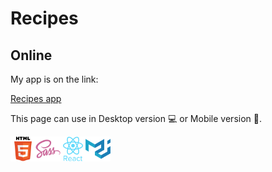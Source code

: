 # Recipes



## Online

My app is on the link:

[Recipes app](https://tomaszslupik.github.io/recipes_app/)


This page can use in Desktop version 💻
or Mobile version 📱. 

<img src="https://raw.githubusercontent.com/devicons/devicon/master/icons/html5/html5-original-wordmark.svg"  width="40" height="40"><img src="https://raw.githubusercontent.com/devicons/devicon/master/icons/sass/sass-original.svg"  width="40" height="40"><img src="https://raw.githubusercontent.com/devicons/devicon/master/icons/react/react-original-wordmark.svg"  width="40" height="40"><img src="https://raw.githubusercontent.com/devicons/devicon/1119b9f84c0290e0f0b38982099a2bd027a48bf1/icons/materialui/materialui-original.svg"  width="40" height="40">
